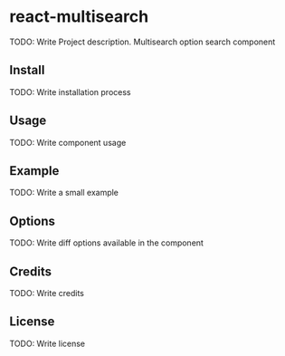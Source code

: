 # react-multisearch
TODO: Write Project description.
Multisearch option search component

## Install

TODO: Write installation process

## Usage

TODO: Write component usage

## Example

TODO: Write a small example

## Options

TODO: Write diff options available in the component

## Credits

TODO: Write credits

## License

TODO: Write license

